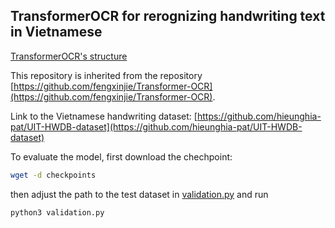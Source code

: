 ## TransformerOCR for rerognizing handwriting text in Vietnamese

[TransformerOCR's structure](images/art.png)

This repository is inherited from the repository [https://github.com/fengxinjie/Transformer-OCR](https://github.com/fengxinjie/Transformer-OCR).

Link to the Vietnamese handwriting dataset: [https://github.com/hieunghia-pat/UIT-HWDB-dataset](https://github.com/hieunghia-pat/UIT-HWDB-dataset)

To evaluate the model, first download the chechpoint:

```bash
wget -d checkpoints
```

then adjust the path to the test dataset in [validation.py](validation.py) and run

```bash
python3 validation.py
```